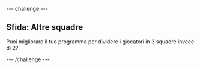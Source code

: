 --- challenge ---
## Sfida: Altre squadre
Puoi migliorare il tuo programma per dividere i giocatori in 3 squadre invece di 2?



--- /challenge ---